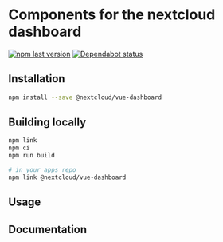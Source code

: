 # Components for the nextcloud dashboard

[![npm last version](https://img.shields.io/npm/v/@nextcloud/vue-dashboard.svg?style=flat-square)](https://www.npmjs.com/package/@nextcloud/vue-dashboard) [![Dependabot status](https://img.shields.io/badge/Dependabot-enabled-brightgreen.svg?longCache=true&style=flat-square&logo=dependabot)](https://dependabot.com)

## Installation

```sh
npm install --save @nextcloud/vue-dashboard
```

## Building locally

```sh
npm link
npm ci
npm run build

# in your apps repo
npm link @nextcloud/vue-dashboard
```

## Usage

## Documentation

